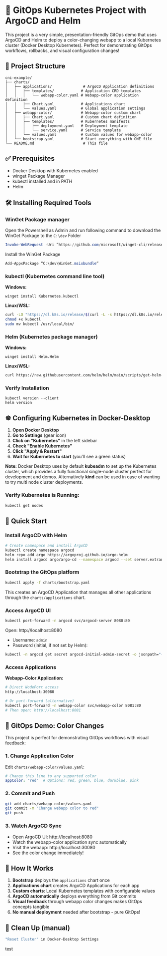 # 🐳 GitOps Kubernetes Project with ArgoCD and Helm

This project is a very simple, presentation-friendly GitOps demo that uses ArgoCD and Helm to deploy a color-changing webapp to a local Kubernetes cluster (Docker Desktop Kubernetes). Perfect for demonstrating GitOps workflows, rollbacks, and visual configuration changes!

## 📁 Project Structure

```
cni-example/
├── charts/
│   ├── applications/              # ArgoCD Application definitions
│   │   ├── templates/            # Application CRD templates
│   │   │   └── webapp-color.yaml # Webapp-color application definition
│   │   ├── Chart.yaml            # Applications chart
│   │   └── values.yaml           # Global application settings
│   ├── webapp-color/             # Webapp-color custom chart
│   │   ├── Chart.yaml            # Custom chart definition
│   │   ├── templates/            # Kubernetes manifests
│   │   │   ├── deployment.yaml   # Deployment template
│   │   │   └── service.yaml      # Service template
│   │   └── values.yaml           # Custom values for webapp-color
│   └── bootstrap.yaml            # Start everything with ONE file
└── README.md                      # This file
```

## ✅ Prerequisites

- Docker Desktop with Kubernetes enabled
- winget Package Manager
- kubectl installed and in PATH
- Helm 

## 🛠️ Installing Required Tools

### WinGet Package manager

Open the Powershell as Admin and run following command to download the WinGet Package to the ``C:\dev`` Folder

```powershell
Invoke-WebRequest -Uri “https://github.com/microsoft/winget-cli/releases/download/v1.11.430/Microsoft.DesktopAppInstaller_8wekyb3d8bbwe.msixbundle” -OutFile “C:\dev\WinGet.msixbundle”
```

Install the WinGet Package

```powershell
Add-AppxPackage “C:\dev\WinGet.msixbundle”
```

### kubectl (Kubernetes command line tool)

**Windows:**
```powerhsell
winget install Kubernetes.kubectl
```

**Linux/WSL:**
```bash
curl -LO "https://dl.k8s.io/release/$(curl -L -s https://dl.k8s.io/release/stable.txt)/bin/linux/amd64/kubectl"
chmod +x kubectl
sudo mv kubectl /usr/local/bin/
```

### Helm (Kubernetes package manager)

**Windows:**
```powerhsell
winget install Helm.Helm
```

**Linux/WSL:**
```bash
curl https://raw.githubusercontent.com/helm/helm/main/scripts/get-helm-3 | bash
```

### Verify Installation
```powerhsell
kubectl version --client
helm version
```

## ☸️ Configuring Kubernetes in Docker-Desktop

1. **Open Docker Desktop**
2. **Go to Settings** (gear icon)
3. **Click on "Kubernetes"** in the left sidebar
4. **Check "Enable Kubernetes"**
5. **Click "Apply & Restart"**
6. **Wait for Kubernetes to start** (you'll see a green status)

**Note:** Docker Desktop uses by default **kubeadm** to set up the Kubernetes cluster, which provides a fully functional single-node cluster perfect for development and demos. Alternatively **kind** can be used in case of wanting to try multi node cluster deployments.

### Verify Kubernetes is Running:
```bash
kubectl get nodes
```

## 🚀 Quick Start

### Install ArgoCD with Helm
```bash
# Create namespace and install ArgoCD
kubectl create namespace argocd
helm repo add argo https://argoproj.github.io/argo-helm
helm install argocd argo/argo-cd --namespace argocd --set server.extraArgs[0]=--insecure
```

### Bootstrap the GitOps platform
```bash
kubectl apply -f charts/bootstrap.yaml
```
This creates an ArgoCD Application that manages all other applications through the `charts/applications` chart.

### Access ArgoCD UI
```bash
kubectl port-forward -n argocd svc/argocd-server 8080:80
```
Open: http://localhost:8080

- Username: `admin`
- Password (initial, if not set by Helm):
```bash
kubectl -n argocd get secret argocd-initial-admin-secret -o jsonpath="{.data.password}" | base64 -d; echo
```

### Access Applications

**Webapp-Color Application:**
```bash
# Direct NodePort access
http://localhost:30080

# Or port-forward (alternative)
kubectl port-forward -n webapp-color svc/webapp-color 8081:80
# Then open: http://localhost:8081
```

## 🎨 GitOps Demo: Color Changes

This project is perfect for demonstrating GitOps workflows with visual feedback:

### 1. **Change Application Color**
Edit `charts/webapp-color/values.yaml`:
```yaml
# Change this line to any supported color
appColor: "red"  # Options: red, green, blue, darkblue, pink
```

### 2. **Commit and Push**
```bash
git add charts/webapp-color/values.yaml
git commit -m "Change webapp color to red"
git push
```

### 3. **Watch ArgoCD Sync**
- Open ArgoCD UI: http://localhost:8080
- Watch the webapp-color application sync automatically
- Visit the webapp: http://localhost:30080
- See the color change immediately!

## 🎯 How It Works

1. **Bootstrap** deploys the `applications` chart once
2. **Applications chart** creates ArgoCD Applications for each app
3. **Custom charts**: Local Kubernetes templates with configurable values
4. **ArgoCD automatically** deploys everything from Git commits
5. **Visual feedback** through webapp color changes makes GitOps concepts tangible
6. **No manual deployment** needed after bootstrap - pure GitOps!

## 🧹 Clean Up (manual)
```bash
"Reset Cluster" in Docker-Desktop Settings
```


test